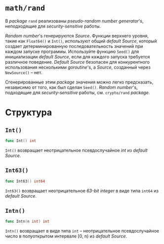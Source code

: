 # `math/rand`

В *package* `rand` реализованы *pseudo-random number generator*'s, неподходящие для *security-sensitive* работы.

*Random number*'s генерируются *Source*. Функции верхнего уровня, такие как `Float64()` и `Int()`, используют общий *default Source*, который создает детерминированную последовательность значений при каждом запуске программы. Используйте функцию `Seed()` для инициализации *default Source*, если для каждого запуска требуется различное поведение. *Default Source* безопасен для конкурентного использования несколькими *goroutine*'s, а *Source*, созданный через `NewSource()` – нет.

Сгенерированные этим *package* значения можно легко предсказать, независимо от того, как был сделан `Seed()`. *Random number*'s, подходящие для *security-sensitive* работы, см. `crypto/rand` *package*.

# Структура

## `Int()`

```go
func Int() int
```

`Int()` возвращает неотрицательное псевдослучайное *int* из *default Source*.





## `Int63()`

```go
func Int63() int64
```

`Int63()` возвращает неотрицательное *63-bit integer* в виде типа `int64` из *default Source*.





## `Intn()`

```go
func Intn(n int) int
```

`Intn()` возвращает в виде типа `int` – неотрицательное псевдослучайное число в полуоткрытом интервале [0, n) из *default Source*. 

